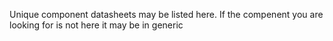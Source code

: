 Unique component datasheets may be listed here.  If the compenent you are looking for is not here it may be in generic

